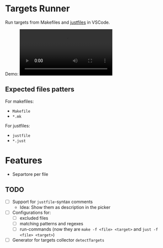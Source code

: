 # Targets Runner

Run targets from Makefiles and [justfiles](https://github.com/casey/just) in VSCode.

Demo: <video src="demo.mp4" controls></video>

## Expected files patters

For makefiles:

- `Makefile`
- `*.mk`

For justfiles:

- `justfile`
- `*.just`

# Features

- Separtore per file

## TODO

- [ ] Support for `justfile`-syntax comments
    - Idea: Show them as description in the picker
- [ ] Configurations for:
  - [ ] excluded files
  - [ ] matching patterns and regexes
  - [ ] run-commands (now they are `make -f <file> <target>` and `just -f <file> <target>`)
- [ ] Generator for targets collector `detectTargets`
